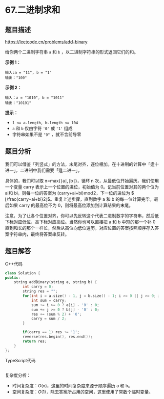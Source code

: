 # 67.二进制求和

## 题目描述 

https://leetcode.cn/problems/add-binary

给你两个二进制字符串 `a` 和 `b` ，以二进制字符串的形式返回它们的和。

 

**示例 1：**

```
输入:a = "11", b = "1"
输出："100"
```

**示例 2：**

```
输入：a = "1010", b = "1011"
输出："10101"
```

 

**提示：**

- `1 <= a.length, b.length <= 104`
- `a` 和 `b` 仅由字符 `'0'` 或 `'1'` 组成
- 字符串如果不是 `"0"` ，就不含前导零



## 题目分析

我们可以借鉴「列竖式」的方法，末尾对齐，逐位相加。在十进制的计算中「逢十进一」，二进制中我们需要「逢二进一」。

具体的，我们可以取 n=max⁡{∣a∣,∣b∣}，循环 n 次，从最低位开始遍历。我们使用一个变量 carry 表示上一个位置的进位，初始值为 0。记当前位置对其的两个位为 ai和 bi，则每一位的答案为 (carry+ai+bi) mod 2，下一位的进位为 $⌊\frac{carry+ai+bi}2⌋$。重复上述步骤，直到数字 a 和 b 的每一位计算完毕。最后如果 carry 的最高位不为 0，则将最高位添加到计算结果的末尾。

注意，为了让各个位置对齐，你可以先反转这个代表二进制数字的字符串，然后低下标对应低位，高下标对应高位。当然你也可以直接把 a 和 b 中短的那一个补 0 直到和长的那个一样长，然后从高位向低位遍历，对应位置的答案按照顺序存入答案字符串内，最终将答案串反转。



## 题目解答

C++代码

```c++
class Solution {
public:
    string addBinary(string a, string b) {
        int carry = 0;
        string res = "";
        for(int i = a.size() - 1, j = b.size() - 1; i >= 0 || j >= 0; i--,j--){
            int sum = carry;
            sum += i >= 0 ? a[i] - '0' : 0;
            sum += j >= 0 ? b[j] - '0' : 0;
            res += (sum % 2) + '0';
            carry = sum / 2;
        }

        if(carry == 1) res += '1';
        reverse(res.begin(), res.end());
        return res;
    }
};
```

TypeScript代码

```typescript

```

复杂度分析：

* 时间复杂度：*O*(n)，这里的时间复杂度来源于顺序遍历 a 和 b。
* 空间复杂度：*O*(1)，除去答案所占用的空间，这里使用了常数个临时变量。


